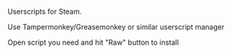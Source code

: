 Userscripts for Steam.

Use Tampermonkey/Greasemonkey or similar userscript manager

Open script you need and hit "Raw" button to install
